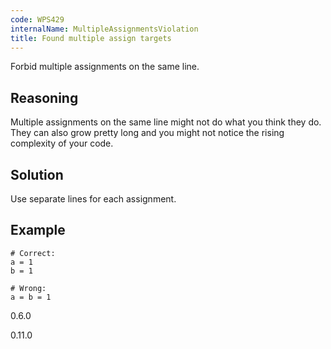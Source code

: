 ```yaml
---
code: WPS429
internalName: MultipleAssignmentsViolation
title: Found multiple assign targets
---
```


Forbid multiple assignments on the same line.

## Reasoning
Multiple assignments on the same line might not do what you think
they do. They can also grow pretty long and you might not notice the
rising complexity of your code.

## Solution
Use separate lines for each assignment.

## Example

    # Correct:
    a = 1
    b = 1
    
    # Wrong:
    a = b = 1

<div class="versionadded">

0.6.0

</div>

<div class="versionchanged">

0.11.0

</div>
